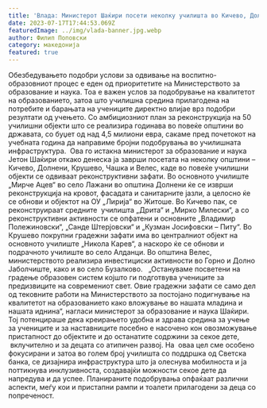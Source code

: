 ```yaml
---
title: 'Влада: Министерот Шаќири посети неколку училишта во Кичево, Долнени, Крушево, Чашка и Велес - 17 ЈУЛИ 2023'
date: 2023-07-17T17:44:53.069Z
featuredImage: ../img/vlada-banner.jpg.webp
author: Филип Поповски
category: македонија
featured: true
---
```

Обезбедувањето подобри услови за одвивање на воспитно-образовниот процес е еден од приоритетите на Министерството за образование и наука. Тоа е важен услов за подобрување на квалитетот на образованието, затоа што училишна средина прилагодена на потребите и барањата на учениците директно влијае врз подобри резултати од учењето. Со амбициозниот план за реконструкција на 50 училишни објекти што се реализира годинава во повеќе општини во државата, со буџет од над 4,5 милиони евра, сакаме пред почетокот на учебната година да направиме бројни подобрувања во училишната инфраструктура. 
Ова го истакна министерот за образование и наука Јетон Шаќири откако денеска ја заврши посетата на неколку општини – Кичево, Долнени, Крушево, Чашка и Велес, каде во повеќе училишни објекти се одвиваат реконструктивни зафати.
Во основното училиште „Мирче Ацев“ во село Лажани во општина Долнени ќе се изврши реконструкција на кровот, фасадата и санитарните јазли, а целосно ќе се обнови и објектот на ОУ „Лирија“ во Житоше. Во Кичево пак, се реконструираат средните  училишта „Дрита“ и „Мирко Милески“, а со реконструктивни активности се опфатени и основните „Владимир Полежиновски“, „Санде Штерјовски“ и „Кузман Јосифовски – Питу“. Во Крушево покрупни градежни зафати има во централниот објект на основното училиште „Никола Карев“, а наскоро ќе се обнови и подрачното училиште во село Алданци. Во општина Велес, министерството реализира инвестициски активности во Горно и Долно Јаболчиште, како и во село Бузалково.  
„Остануваме посветени на градење образовен систем којшто ги подготвува учениците за предизвиците на современиот свет. Овие градежни зафати се само дел од тековните работи на Министерството за постојано подигнување на квалитетот на образованието како вложување во нашата младина и нашата иднина“, нагласи министерот за образование и наука Шаќири.
Тој потенцираше дека креирањето удобна и здрава средина за учење за учениците и за наставниците посебно е насочено кон овозможување пристапност до објектите и до останатите содржини за секое дете,  вклучително и за децата со атипичен развој. На  оваа цел сме особено фокусирани и затоа во голем број училишта со поддршка од Светска банка, се дизајнира инфраструктура што ја олеснува мобилноста и ја поттикнува инклузивноста, создавајќи можности секое дете да напредува и да успее. Планираните подобрувања опфаќаат различни аспекти, меѓу кои и пристапни рампи и тоалети прилагодени за деца со попреченост.
 
